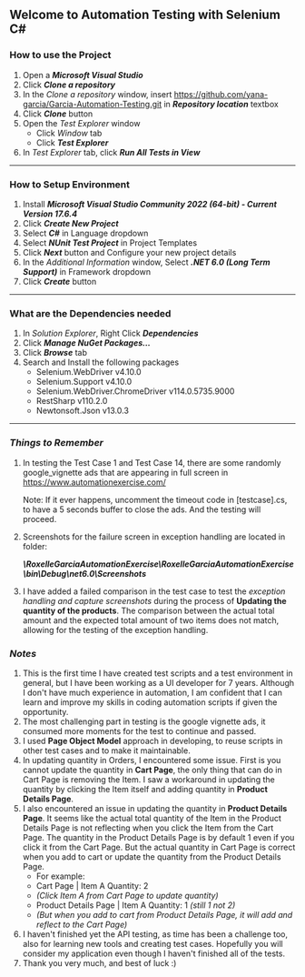 ## Welcome to Automation Testing with Selenium C#

### **How to use the Project**
1.  Open a ***Microsoft Visual Studio***
2.  Click ***Clone a repository***
3.  In the *Clone a repository* window, insert https://github.com/yana-garcia/Garcia-Automation-Testing.git in ***Repository location*** textbox
4.  Click ***Clone*** button
5.  Open the *Test Explorer* window
     -  Click *Window* tab 
     -  Click ***Test Explorer***
6.  In *Test Explorer* tab, click ***Run All Tests in View***

<hr>

### **How to Setup Environment**
1.  Install ***Microsoft Visual Studio Community 2022 (64-bit) - Current Version 17.6.4***
2.  Click ***Create New Project***
3.  Select ***C#*** in Language dropdown
4.  Select ***NUnit Test Project*** in Project Templates
5.  Click ***Next*** button and Configure your new project details
6.  In the *Additional Information* window, Select ***.NET 6.0 (Long Term Support)*** in Framework dropdown
7.  Click ***Create*** button

<hr>

### **What are the Dependencies needed**
1.  In *Solution Explorer*, Right Click ***Dependencies***
2.  Click ***Manage NuGet Packages...***
3.  Click ***Browse*** tab
4.  Search and Install the following packages
     -  Selenium.WebDriver v4.10.0
     -  Selenium.Support v4.10.0
     -  Selenium.WebDriver.ChromeDriver v114.0.5735.9000
     -  RestSharp v110.2.0
     -  Newtonsoft.Json v13.0.3

<hr>

### ***Things to Remember***
1.  In testing the Test Case 1 and Test Case 14, there are some randomly google_vignette ads that are appearing in full screen in https://www.automationexercise.com/

    Note: If it ever happens, uncomment the timeout code in [testcase].cs, to have a 5 seconds buffer to close the ads. And the testing will proceed.
2.  Screenshots for the failure screen in exception handling are located in folder:

    ***\RoxelleGarciaAutomationExercise\RoxelleGarciaAutomationExercise\bin\Debug\net6.0\Screenshots***
3.  I have added a failed comparison in the test case to test the *exception handling and capture screenshots* during the process of **Updating the quantity of the products**. The comparison between the actual total amount and the expected total amount of two items does not match, allowing for the testing of the exception handling.

### ***Notes***
1.  This is the first time I have created test scripts and a test environment in general, but I have been working as a UI developer for 7 years. Although I don't have much experience in automation, I am confident that I can learn and improve my skills in coding automation scripts if given the opportunity.
2.  The most challenging part in testing is the google vignette ads, it consumed more moments for the test to continue and passed.
3.  I used **Page Object Model** approach in developing, to reuse scripts in other test cases and to make it maintainable.
4.  In updating quantity in Orders, I encountered some issue. First is you cannot update the quantity in **Cart Page**, the only thing that can do in Cart Page is removing the Item. I saw a workaround in updating the quantity by clicking the Item itself and adding quantity in **Product Details Page**.
5.  I also encountered an issue in updating the quantity in **Product Details Page**. It seems like the actual total quantity of the Item in the Product Details Page is not reflecting when you click the Item from the Cart Page. The quantity in the Product Details Page is by default 1 even if you click it from the Cart Page. But the actual quantity in Cart Page is correct when you add to cart or update the quantity from the Product Details Page.
     -  For example:
     -  Cart Page | Item A Quantity: 2
     -  *(Click Item A from Cart Page to update quantity)*
     -  Product Details Page | Item A Quantity: 1 *(still 1 not 2)*
     -  *(But when you add to cart from Product Details Page, it will add and reflect to the Cart Page)*
6.  I haven't finished yet the API testing, as time has been a challenge too, also for learning new tools and creating test cases. Hopefully you will consider my application even though I haven't finished all of the tests.
7.  Thank you very much, and best of luck :) 
